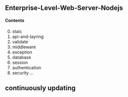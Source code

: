 ## Enterprise-Level-Web-Server-Nodejs

#### Contents

0. staic
1. api-and-layring
2. validate
3. middleware
4. exception
5. database
6. session
7. authentication
8. security
...

## continuously updating